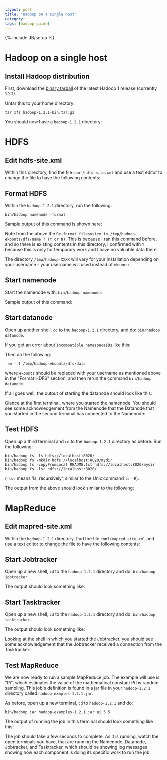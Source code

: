 ```yaml
---
layout: post
title: "Hadoop on a single host"
category:
tags: [hadoop guide]
---
```

{% include JB/setup %}

# Hadoop on a single host


## Install Hadoop distribution

First, download the [binary
tarball](http://www.apache.org/dyn/closer.cgi/hadoop/common/hadoop-1.2.1/hadoop-1.2.1.tar.gz)
of the latest Hadoop 1 release (currently 1.2.1).

Untar this to your home directory:

    tar xfz hadoop-1.2.1-bin.tar.gz 

You should now have a `hadoop-1.2.1` directory:

<script src="http://gist.github.com/7198576.js" style="height:5em">
</script>

# HDFS

## Edit hdfs-site.xml

Within this directory, find the file `conf/hdfs-site.xml` and use a text editor to change the file
to have the following contents:

<script src="http://gist.github.com/7198632.js" style="height:5em">
</script>

## Format HDFS

Within the `hadoop-1.2.1` directory, run the following:

    bin/hadoop namenode -format

Sample output of this command is shown here:

<script src="http://gist.github.com/7198728.js" style="height:5em">
</script>

Note from the above the `Re-format filesystem in
/tmp/hadoop-ekoontz/dfs/name ? (Y or N)`.  This is because I ran this
command before, and so there is existing contents in this directory. I
confirmed with `Y` because this is only for temporary work and I have
no valuable data there. 

The directory `/tmp/hadoop-XXXX` will vary for your installation
depending on your username - your username will used instead of `ekoontz`.

## Start namenode

Start the namenode with: `bin/hadoop namenode`. 

Sample output of this command:

<script src="http://gist.github.com/7198865.js" style="height:5em">
</script>

## Start datanode

Open up another shell, `cd` to the `hadoop-1.2.1` directory, and do: `bin/hadoop datanode`. 

If you get an error about `Incompatible namespaceIDs` like this:

<script src="http://gist.github.com/7198985.js" style="height:5em">
</script>

Then do the following:

     rm -rf /tmp/hadoop-ekoontz/dfs/data

where `ekoontz` should be replaced with your username as mentioned
above in the "Format HDFS" section, and then rerun the command
`bin/hadoop datanode`.

If all goes well, the output of starting the datanode should look like
this:

<script src="http://gist.github.com/7198969.js" style="height:5em">
</script>

Glance at the first terminal, where you started the namenode. You
should see some acknowledgement from the Namenode that the Datanode
that you started in the second terminal has connected to the Namenode:

<script src="http://gist.github.com/7199032.js" style="height:5em">
</script>

## Test HDFS

Open up a third terminal and `cd` to the `hadoop-1.2.1` directory as
before. Run the following:

	bin/hadoop fs -ls hdfs://localhost:8020/
	bin/hadoop fs -mkdir hdfs://localhost:8020/mydir
	bin/hadoop fs -copyFromLocal README.txt hdfs://localhost:8020/mydir
	bin/hadoop fs -lsr hdfs://localhost:8020/

(`-lsr` means 'ls, recursively', similar to the Unix command `ls -R`).

The output from the above should look similar to the following:

<script src="http://gist.github.com/7199233.js" style="height:5em">

</script>


# MapReduce

## Edit mapred-site.xml

Within the `hadoop-1.2.1` directory, find the file
`conf/mapred-site.xml` and use a text editor to change the file to
have the following contents:

<script src="http://gist.github.com/7199282.js" style="height:5em">
</script>

## Start Jobtracker

Open up a new shell, `cd` to the `hadoop-1.2.1` directory and do:
`bin/hadoop jobtracker`.

The output should look something like:

<script src="http://gist.github.com/7199477.js" style="height:5em">
</script>

## Start Tasktracker

Open up a new shell, `cd` to the `hadoop-1.2.1` directory and do:
`bin/hadoop tasktracker`.

The output should look something like:

<script src="http://gist.github.com/7199496.js" style="height:5em">
</script>

Looking at the shell in which you started the Jobtracker, you should
see some acknowledgement that the Jobtracker received a connection
from the Tasktracker:

<script src="http://gist.github.com/7199508.js" style="height:5em">
</script>

## Test MapReduce

We are now ready to run a sample MapReduce job. The example will use
is "Pi", which estimates the value of the mathematical constant Pi by
random sampling. This job's definition is found in a jar file in your
`hadoop-1.2.1` directory called `hadoop-exmples-1.2.1.jar`. 

As before, open up a new terminal, `cd` to `hadoop-1.2.1` and do:

    bin/hadoop jar hadoop-examples-1.2.1.jar pi 5 5

The output of running the job in this terminal should look something
like this:

<script src="http://gist.github.com/7199550.js" style="height:5em">
</script>

The job should take a few seconds to complete. As it is running, watch
the open terminals you have, that are running the Namenode, Datanode,
Jobtracker, and Tasktracker, which should be showing log messages
showing how each component is doing its specific work to run the job.





